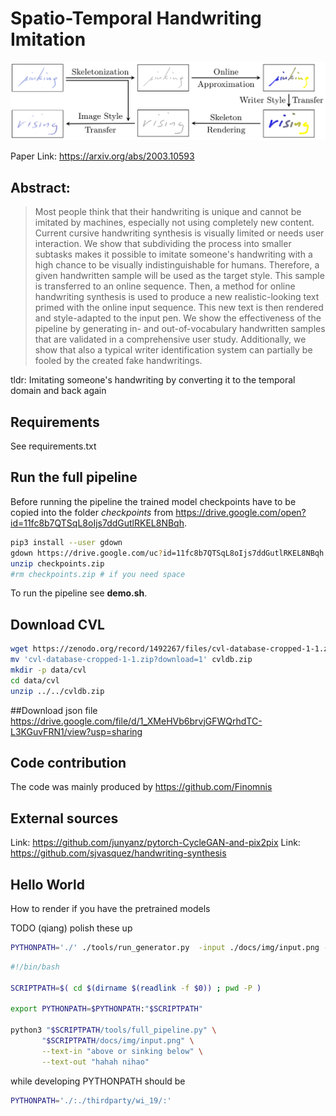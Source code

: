 # Spatio-Temporal Handwriting Imitation

![Pipeline Overview](docs/pipeline.png)

Paper Link: https://arxiv.org/abs/2003.10593

## Abstract:

>Most people think that their handwriting is unique and cannot be imitated by machines, especially not using completely new content. 
Current cursive handwriting synthesis is visually limited or needs user interaction.
We show that subdividing the process into smaller subtasks makes it possible to imitate someone's handwriting with a high chance to be visually indistinguishable for humans.
Therefore, a given handwritten sample will be used as the target style. 
This sample is transferred to an online sequence. Then, a method for online handwriting synthesis is used to produce a new realistic-looking text primed with the online input sequence. This new text is then rendered and style-adapted to the input pen. We show the effectiveness of the pipeline by generating in- and out-of-vocabulary handwritten samples that are validated in a comprehensive user study. Additionally, we show that also a typical writer identification system can partially be fooled by the created fake handwritings.

tldr: Imitating someone's handwriting by converting it to the temporal domain and back again

## Requirements

See requirements.txt

## Run the full pipeline

Before running the pipeline the trained model checkpoints have to be copied into the folder _checkpoints_ from https://drive.google.com/open?id=11fc8b7QTSqL8oIjs7ddGutlRKEL8NBqh.

```bash
pip3 install --user gdown
gdown https://drive.google.com/uc?id=11fc8b7QTSqL8oIjs7ddGutlRKEL8NBqh
unzip checkpoints.zip
#rm checkpoints.zip # if you need space
```

To run the pipeline see __demo.sh__. 


## Download CVL
```bash
wget https://zenodo.org/record/1492267/files/cvl-database-cropped-1-1.zip?download=1
mv 'cvl-database-cropped-1-1.zip?download=1' cvldb.zip
mkdir -p data/cvl
cd data/cvl
unzip ../../cvldb.zip
```
##Download json file
https://drive.google.com/file/d/1_XMeHVb6brvjGFWQrhdTC-L3KGuvFRN1/view?usp=sharing





## Code contribution

The code was mainly produced by https://github.com/Finomnis

## External sources

Link: https://github.com/junyanz/pytorch-CycleGAN-and-pix2pix
Link: https://github.com/sjvasquez/handwriting-synthesis


## Hello World
How to render if you have the pretrained models

TODO (qiang) polish these up
```bash
PYTHONPATH='./' ./tools/run_generator.py  -input ./docs/img/input.png -text_in 'above or sinking bellow' -text_out 'hello world'
```

```bash
#!/bin/bash

SCRIPTPATH=$( cd $(dirname $(readlink -f $0)) ; pwd -P )

export PYTHONPATH=$PYTHONPATH:"$SCRIPTPATH"

python3 "$SCRIPTPATH/tools/full_pipeline.py" \
       "$SCRIPTPATH/docs/img/input.png" \
       --text-in "above or sinking below" \
       --text-out "hahah nihao"

```

while developing PYTHONPATH should be
```bash
PYTHONPATH='./:./thirdparty/wi_19/:' 
```
